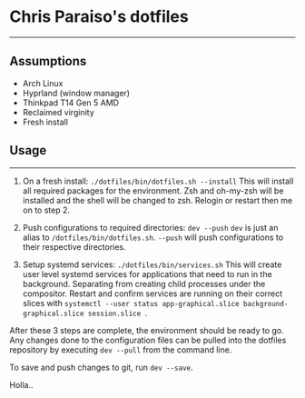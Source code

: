 # Chris Paraiso's dotfiles

---

## Assumptions

- Arch Linux
- Hyprland (window manager)
- Thinkpad T14 Gen 5 AMD
- Reclaimed virginity
- Fresh install

## Usage

---

1. On a fresh install:
`./dotfiles/bin/dotfiles.sh --install`
This will install all required packages for the environment. Zsh and oh-my-zsh will be installed and the shell will be changed to zsh.
Relogin or restart then me on to step 2.

2. Push configurations to required directories:
`dev --push`
`dev` is just an alias to `/dotfiles/bin/dotfiles.sh`. `--push` will push configurations to their respective directories.

3. Setup systemd services:
`./dotfiles/bin/services.sh`
This will create user level systemd services for applications that need to run in the background. Separating from creating child processes under the compositor.
Restart and confirm services are running on their correct slices with `systemctl --user status app-graphical.slice background-graphical.slice session.slice
`.

After these 3 steps are complete, the environment should be ready to go. Any changes done to the configuration files can be pulled into the dotfiles repository by executing `dev --pull` from the command line.

To save and push changes to git, run `dev --save`.

Holla..
